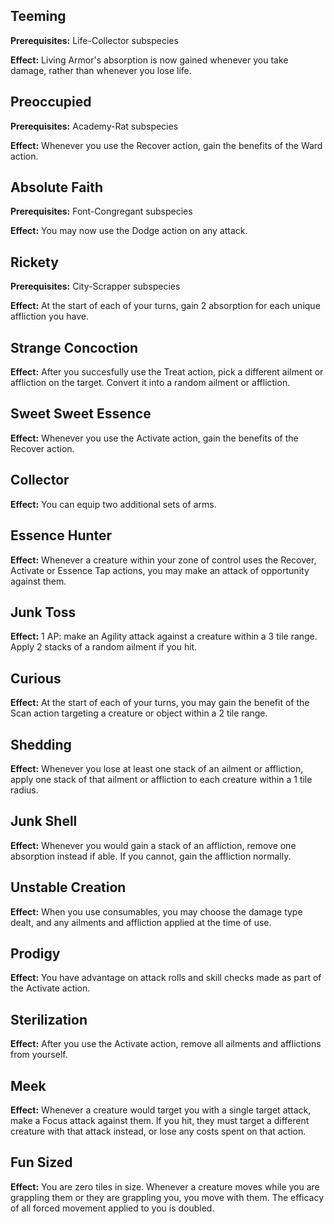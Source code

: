 ## Teeming
**Prerequisites:** Life-Collector subspecies

**Effect:** Living Armor's absorption is now gained whenever you take damage, rather than whenever you lose life.

## Preoccupied
**Prerequisites:** Academy-Rat subspecies

**Effect:** Whenever you use the Recover action, gain the benefits of the Ward action.

## Absolute Faith
**Prerequisites:** Font-Congregant subspecies

**Effect:** You may now use the Dodge action on any attack.

## Rickety
**Prerequisites:** City-Scrapper subspecies

**Effect:** At the start of each of your turns, gain 2 absorption for each unique affliction you have.

## Strange Concoction
**Effect:** After you succesfully use the Treat action, pick a different ailment or affliction on the target. Convert it into a random ailment or affliction.

## Sweet Sweet Essence
**Effect:** Whenever you use the Activate action, gain the benefits of the Recover action.

## Collector
**Effect:** You can equip two additional sets of arms.

## Essence Hunter
**Effect:** Whenever a creature within your zone of control uses the Recover, Activate or Essence Tap actions, you may make an attack of opportunity against them.

## Junk Toss
**Effect:** 1 AP: make an Agility attack against a creature within a 3 tile range. Apply 2 stacks of a random ailment if you hit.

## Curious
**Effect:** At the start of each of your turns, you may gain the benefit of the Scan action targeting a creature or object within a 2 tile range.

## Shedding
**Effect:** Whenever you lose at least one stack of an ailment or affliction, apply one stack of that ailment or affliction to each creature within a 1 tile radius.

## Junk Shell
**Effect:** Whenever you would gain a stack of an affliction, remove one absorption instead if able. If you cannot, gain the affliction normally.

## Unstable Creation
**Effect:** When you use consumables, you may choose the damage type dealt, and any ailments and affliction applied at the time of use.

## Prodigy
**Effect:** You have advantage on attack rolls and skill checks made as part of the Activate action.

## Sterilization
**Effect:** After you use the Activate action, remove all ailments and afflictions from yourself.

## Meek
**Effect:** Whenever a creature would target you with a single target attack, make a Focus attack against them. If you hit, they must target a different creature with that attack instead, or lose any costs spent on that action.

## Fun Sized
**Effect:** You are zero tiles in size. Whenever a creature moves while you are grappling them or they are grappling you, you move with them. The efficacy of all forced movement applied to you is doubled.

